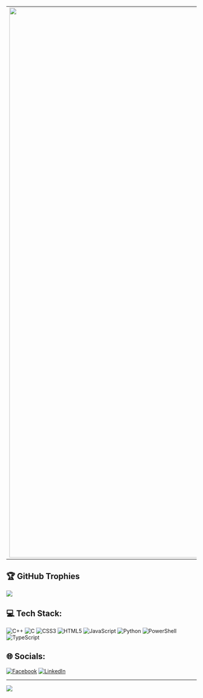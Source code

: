 ##
<table>
  <tr>
    <td>
      <img align="center" src="https://metrics.lecoq.io/kshitijkaini?template=classic&languages=1&people=1&base=header%2C%20activity%2C%20community%2C%20repositories%2C%20metadata&base.indepth=false&base.hireable=false&base.skip=false&languages=false&languages.limit=15&languages.threshold=0%25&languages.other=true&languages.colors=github&languages.sections=most-used&languages.indepth=false&languages.analysis.timeout=15&languages.analysis.timeout.repositories=7.5&languages.categories=markup%2C%20programming&languages.recent.categories=markup%2C%20programming&languages.recent.load=300&languages.recent.days=14&people=false&people.limit=12&people.identicons=true&people.identicons.hide=false&people.size=28&people.types=followers%2C%20following&people.shuffle=false&config.timezone=Asia%2FKatmandu" width="1450" />
    </td>
    <td>
      <img src="https://github-readme-stats.vercel.app/api?username=kshitijkaini&theme=radical&hide_border=false&include_all_commits=true&count_private=true" width="370" />
      <img src="https://github-readme-streak-stats.herokuapp.com/?user=kshitijkaini&theme=radical&hide_border=false" width="370" />
      <img src="https://github-readme-stats.vercel.app/api/top-langs/?username=kshitijkaini&theme=radical&hide_border=false&include_all_commits=true&count_private=true&layout=compact" width="370" />
    </td>
  </tr>
</table>

## 🏆 GitHub Trophies
![](https://github-profile-trophy.vercel.app/?username=kshitijkaini&theme=onedark&no-frame=false&no-bg=true&margin-w=4)

<!-- Proudly created with GPRM ( https://gprm.itsvg.in ) -->
## 💻 Tech Stack:
![C++](https://img.shields.io/badge/c++-%2300599C.svg?style=for-the-badge&logo=c%2B%2B&logoColor=white) ![C](https://img.shields.io/badge/c-%2300599C.svg?style=for-the-badge&logo=c&logoColor=white) ![CSS3](https://img.shields.io/badge/css3-%231572B6.svg?style=for-the-badge&logo=css3&logoColor=white) ![HTML5](https://img.shields.io/badge/html5-%23E34F26.svg?style=for-the-badge&logo=html5&logoColor=white) ![JavaScript](https://img.shields.io/badge/javascript-%23323330.svg?style=for-the-badge&logo=javascript&logoColor=%23F7DF1E) ![Python](https://img.shields.io/badge/python-3670A0?style=for-the-badge&logo=python&logoColor=ffdd54) ![PowerShell](https://img.shields.io/badge/PowerShell-%235391FE.svg?style=for-the-badge&logo=powershell&logoColor=white) ![TypeScript](https://img.shields.io/badge/typescript-%23007ACC.svg?style=for-the-badge&logo=typescript&logoColor=white)

## 🌐 Socials:
[![Facebook](https://img.shields.io/badge/Facebook-%231877F2.svg?logo=Facebook&logoColor=white)](https://facebook.com/https://www.facebook.com/kshitij.kaini.7/) [![LinkedIn](https://img.shields.io/badge/LinkedIn-%230077B5.svg?logo=linkedin&logoColor=white)](https://linkedin.com/in/https://www.linkedin.com/in/kshitij-kaini-38278b216/) 


---
[![](https://visitcount.itsvg.in/api?id=kshitijkaini&icon=0&color=0)](https://visitcount.itsvg.in)



  







